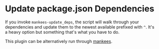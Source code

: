 # Update package.json Dependencies

If you invoke `mankees-update_deps`, the script will walk through your dependencies and update them to the newest available prefixed with `^`. It's a heavy option but something that's what you have to do.

This plugin can be alternatively run through [mankees](https://github.com/mankees/cli).

